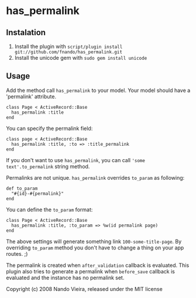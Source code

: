 has_permalink
=============

Instalation
-----------

1. Install the plugin with `script/plugin install git://github.com/fnando/has_permalink.git`
2. Install the unicode gem with `sudo gem install unicode`

Usage
-----

Add the method call `has_permalink` to your model. Your model should have a 'permalink' attribute.

    class Page < ActiveRecord::Base
      has_permalink :title
    end

You can specify the permalink field:

    class page < ActiveRecord::Base
      has_permalink :title, :to => :title_permalink
    end

If you don't want to use `has_permalink`, you can call `'some text'.to_permalink` string method.

Permalinks are not unique. `has_permalink` overrides `to_param` as following:

    def to_param
      "#{id}-#{permalink}"
    end

You can define the `to_param` format:

    class Page < ActiveRecord::Base
      has_permalink :title, :to_param => %w(id permalink page)
    end

The above settings will generate something link `100-some-title-page`. By overriding `to_param` method you don't have to change a thing on your app routes. ;)

The permalink is created when `after_validation` callback is evaluated. This plugin also tries
to generate a permalink when `before_save` callback is evaluated and the instance has no permalink set.

Copyright (c) 2008 Nando Vieira, released under the MIT license